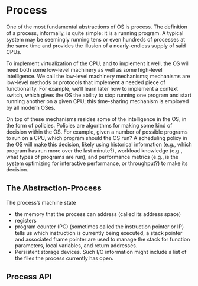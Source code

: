 # Process

One of the most fundamental abstractions of OS is process. The definition of a process, informally, is quite simple: it is a running program. A typical system may be seemingly running tens or even hundreds of processes at the same time and provides the illusion of a nearly-endless supply of said CPUs.

To implement virtualization of the CPU, and to implement it well, the OS will need both some low-level machinery as well as some high-level intelligence. We call the low-level machinery mechanisms; mechanisms are low-level methods or protocols that implement a needed piece of functionality. For example, we’ll learn later how to implement a context switch, which gives the OS the ability to stop running one program and start running another on a given CPU; this time-sharing mechanism is employed by all modern OSes.

On top of these mechanisms resides some of the intelligence in the OS, in the form of policies. Policies are algorithms for making some kind of decision within the OS. For example, given a number of possible programs to run on a CPU, which program should the OS run? A scheduling policy in the OS will make this decision, likely using historical information (e.g., which program has run more over the last minute?), workload knowledge (e.g., what types of programs are run), and performance metrics (e.g., is the system optimizing for interactive performance, or throughput?) to make its decision.

## The Abstraction-Process

The process’s machine state
- the memory that the process can address (called its address space)
- registers
-  program counter (PC) (sometimes called the instruction pointer or IP) tells us which instruction is currently being executed, a stack pointer and associated frame pointer are used to manage the stack for function parameters, local variables, and return addresses.
- Persistent storage devices. Such I/O information might include a list of the files the process currently has open.

## Process API
